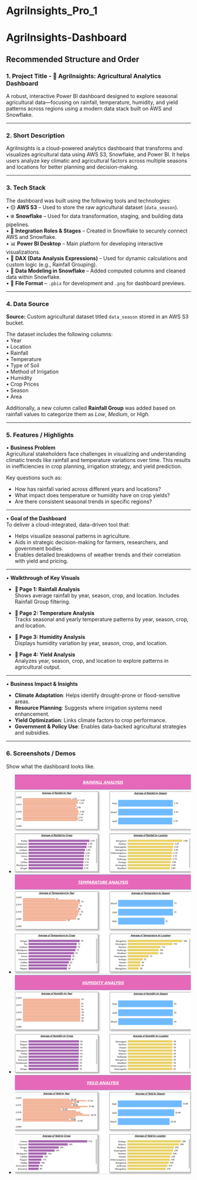 # AgriInsights_Pro_1
# AgriInsights-Dashboard

## Recommended Structure and Order

### 1. Project Title - 🌾 **AgriInsights: Agricultural Analytics Dashboard**  
A robust, interactive Power BI dashboard designed to explore seasonal agricultural data—focusing on rainfall, temperature, humidity, and yield patterns across regions using a modern data stack built on AWS and Snowflake.

---

### 2. Short Description
AgriInsights is a cloud-powered analytics dashboard that transforms and visualizes agricultural data using AWS S3, Snowflake, and Power BI. It helps users analyze key climatic and agricultural factors across multiple seasons and locations for better planning and decision-making.

---

### 3. Tech Stack  
The dashboard was built using the following tools and technologies:<br>
• 🟡 **AWS S3** – Used to store the raw agricultural dataset (`data_season`).<br>
• ❄️ **Snowflake** – Used for data transformation, staging, and building data pipelines.<br>
• 🔐 **Integration Roles & Stages** – Created in Snowflake to securely connect AWS and Snowflake.<br>
• 📊 **Power BI Desktop** – Main platform for developing interactive visualizations.<br>
• 🧠 **DAX (Data Analysis Expressions)** – Used for dynamic calculations and custom logic (e.g., Rainfall Grouping).<br>
• 📝 **Data Modeling in Snowflake** – Added computed columns and cleaned data within Snowflake.<br>
• 📁 **File Format** – `.pbix` for development and `.png` for dashboard previews.

---

### 4. Data Source  
**Source:** Custom agricultural dataset titled `data_season` stored in an AWS S3 bucket.

The dataset includes the following columns:<br>
• Year<br>
• Location<br>
• Rainfall<br>
• Temperature<br>
• Type of Soil<br>
• Method of Irrigation<br>
• Humidity<br>
• Crop Prices<br>
• Season<br>
• Area<br>

Additionally, a new column called **Rainfall Group** was added based on rainfall values to categorize them as *Low*, *Medium*, or *High*.

---

### 5. Features / Highlights  

• **Business Problem**  
Agricultural stakeholders face challenges in visualizing and understanding climatic trends like rainfall and temperature variations over time. This results in inefficiencies in crop planning, irrigation strategy, and yield prediction.

Key questions such as:  
- How has rainfall varied across different years and locations?  
- What impact does temperature or humidity have on crop yields?  
- Are there consistent seasonal trends in specific regions?  

---

• **Goal of the Dashboard**  
To deliver a cloud-integrated, data-driven tool that:  
- Helps visualize seasonal patterns in agriculture.  
- Aids in strategic decision-making for farmers, researchers, and government bodies.  
- Enables detailed breakdowns of weather trends and their correlation with yield and pricing.

---

• **Walkthrough of Key Visuals**  
- **📄 Page 1: Rainfall Analysis**  
  Shows average rainfall by year, season, crop, and location. Includes Rainfall Group filtering.

- **📄 Page 2: Temperature Analysis**  
  Tracks seasonal and yearly temperature patterns by year, season, crop, and location.

- **📄 Page 3: Humidity Analysis**  
  Displays humidity variation by year, season, crop, and location.

- **📄 Page 4: Yield Analysis**  
  Analyzes year, season, crop, and location to explore patterns in agricultural output.

---

• **Business Impact & Insights**  
- **Climate Adaptation**: Helps identify drought-prone or flood-sensitive areas.  
- **Resource Planning**: Suggests where irrigation systems need enhancement.  
- **Yield Optimization**: Links climate factors to crop performance.  
- **Government & Policy Use**: Enables data-backed agricultural strategies and subsidies.

---

### 6. Screenshots / Demos  
Show what the dashboard looks like.  
- ![Rainfall Analysis](https://github.com/sainath-raja/AgriInsights_Pro_1/blob/main/Rainfall_Analysis.png)  
- ![Temperature Trends](https://github.com/sainath-raja/AgriInsights_Pro_1/blob/main/Temp_Analysis.png)  
- ![Humidity Overview](https://github.com/sainath-raja/AgriInsights_Pro_1/blob/main/Humidity_Analysis.png) 
- ![Yield Insight](https://github.com/sainath-raja/AgriInsights_Pro_1/blob/main/Yeild%20Analysis.png)
